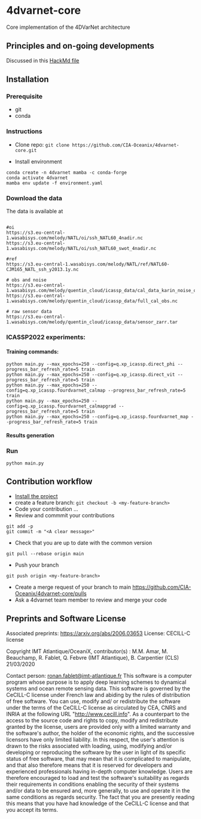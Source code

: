 # 4dvarnet-core
Core implementation of the 4DVarNet architecture 

## Principles and on-going developments
Discussed in this [HackMd file](https://hackmd.io/@maxbeauchamp/ryVfI3rdu)

## Installation
### Prerequisite
- git
- conda

### Instructions
- Clone repo:
`git clone https://github.com/CIA-Oceanix/4dvarnet-core.git`

- Install environment
```
conda create -n 4dvarnet mamba -c conda-forge
conda activate 4dvarnet
mamba env update -f environment.yaml
```

### Download the data
The data is available at
```

#oi
https://s3.eu-central-1.wasabisys.com/melody/NATL/oi/ssh_NATL60_4nadir.nc
https://s3.eu-central-1.wasabisys.com/melody/NATL/oi/ssh_NATL60_swot_4nadir.nc

#ref
https://s3.eu-central-1.wasabisys.com/melody/NATL/ref/NATL60-CJM165_NATL_ssh_y2013.1y.nc

# obs and noise 
https://s3.eu-central-1.wasabisys.com/melody/quentin_cloud/icassp_data/cal_data_karin_noise_only.nc
https://s3.eu-central-1.wasabisys.com/melody/quentin_cloud/icassp_data/full_cal_obs.nc

# raw sensor data
https://s3.eu-central-1.wasabisys.com/melody/quentin_cloud/icassp_data/sensor_zarr.tar

```


### ICASSP2022 experiments:

#### Training commands:

```
python main.py --max_epochs=250 --config=q.xp_icassp.direct_phi --progress_bar_refresh_rate=5 train
python main.py --max_epochs=250 --config=q.xp_icassp.direct_vit --progress_bar_refresh_rate=5 train
python main.py --max_epochs=250 --config=q.xp_icassp.fourdvarnet_calmap --progress_bar_refresh_rate=5 train
python main.py --max_epochs=250 --config=q.xp_icassp.fourdvarnet_calmapgrad --progress_bar_refresh_rate=5 train
python main.py --max_epochs=250 --config=q.xp_icassp.fourdvarnet_map --progress_bar_refresh_rate=5 train
```

#### Results generation

### Run
```
python main.py
```

## Contribution workflow
- [Install the project](#installation)
- create a feature branch:
`git checkout -b <my-feature-branch>`
- Code your contribution ...
- Review and commmit your contributions 
```
git add -p
git commit -m "<A clear message>"
```
- Check that you are up to date with the common version 
```
git pull --rebase origin main
```

- Push your branch
```
git push origin <my-feature-branch>
```
- Create a merge request of your branch to main https://github.com/CIA-Oceanix/4dvarnet-core/pulls 
- Ask a 4dvarnet team member to review and merge your code

## Preprints and Software License
Associated preprints: https://arxiv.org/abs/2006.03653
License: CECILL-C license

Copyright IMT Atlantique/OceaniX, contributor(s) : M.M. Amar, M. Beauchamp, R. Fablet, Q. Febvre (IMT Atlantique), B. Carpentier (CLS) 21/03/2020

Contact person: ronan.fablet@imt-atlantique.fr
This software is a computer program whose purpose is to apply deep learning
schemes to dynamical systems and ocean remote sensing data.
This software is governed by the CeCILL-C license under French law and
abiding by the rules of distribution of free software.  You can  use,
modify and/ or redistribute the software under the terms of the CeCILL-C
license as circulated by CEA, CNRS and INRIA at the following URL
"http://www.cecill.info".
As a counterpart to the access to the source code and  rights to copy,
modify and redistribute granted by the license, users are provided only
with a limited warranty  and the software's author,  the holder of the
economic rights,  and the successive licensors  have only  limited
liability.
In this respect, the user's attention is drawn to the risks associated
with loading,  using,  modifying and/or developing or reproducing the
software by the user in light of its specific status of free software,
that may mean  that it is complicated to manipulate,  and  that  also
therefore means  that it is reserved for developers  and  experienced
professionals having in-depth computer knowledge. Users are therefore
encouraged to load and test the software's suitability as regards their
requirements in conditions enabling the security of their systems and/or
data to be ensured and,  more generally, to use and operate it in the
same conditions as regards security.
The fact that you are presently reading this means that you have had
knowledge of the CeCILL-C license and that you accept its terms.

